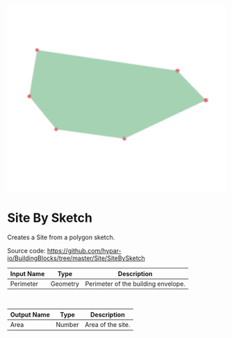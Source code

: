 <img src="preview.png" width="512">
            
# Site By Sketch

Creates a Site from a polygon sketch.

Source code:
https://github.com/hypar-io/BuildingBlocks/tree/master/Site/SiteBySketch

|Input Name|Type|Description|
|---|---|---|
|Perimeter|Geometry|Perimeter of the building envelope.|


<br>

|Output Name|Type|Description|
|---|---|---|
|Area|Number|Area of the site.|

